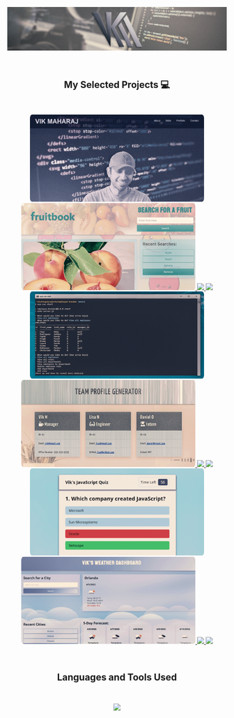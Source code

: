 ![Vik's Team Profile Generator Usage Example Video](src/vkm-header-banner-img-ver1.0.png)

<br />

<h2 align="center">My Selected Projects 💻</h2>
<br />


<p align="center">
  <a href="https://github.com/Vik-Maharaj/vik-maharaj-web-portfolio"><img width="400" src="src/thumbnail-01.png" />
  <a href="https://github.com/Vik-Maharaj/fruitbook"><img width="400" src="src/thumbnail-02.png" />
 <a href="https://github.com/Vik-Maharaj/vik-maharaj-web-portfolio">
  <img align="" src="https://github-readme-stats.vercel.app/api/pin/?username=Vik-Maharaj&repo=vik-maharaj-web-portfolio&theme=default_repocard" />
</a>
  <a href="https://github.com/Vik-Maharaj/fruitbook">
  <img align="" src="https://github-readme-stats.vercel.app/api/pin/?username=Vik-Maharaj&repo=fruitbook&theme=default_repocard" />
</a>
  <a href="https://github.com/Vik-Maharaj/employee-tracker"><img width="400" src="src/thumbnail-03.png" />
  <a href="https://github.com/Vik-Maharaj/team-profile-generator"><img width="400" src="src/thumbnail-04.png" />
  <a href="https://github.com/Vik-Maharaj/employee-tracker">
  <img align="" src="https://github-readme-stats.vercel.app/api/pin/?username=Vik-Maharaj&repo=employee-tracker&theme=default_repocard" />
</a>
<a href="https://github.com/Vik-Maharaj/team-profile-generator">
  <img align="" src="https://github-readme-stats.vercel.app/api/pin/?username=Vik-Maharaj&repo=team-profile-generator&theme=default_repocard" />
</a>
  <a href="https://github.com/Vik-Maharaj/code-quiz"><img width="400" src="src/thumbnail-05.png" />
  <a href="https://github.com/Vik-Maharaj/weather-dashboard"><img width="400" src="src/thumbnail-06.png" />
  <a href="https://github.com/Vik-Maharaj/code-quiz">
  <img align="" src="https://github-readme-stats.vercel.app/api/pin/?username=Vik-Maharaj&repo=code-quiz&theme=default_repocard" />
</a>
<a href="https://github.com/Vik-Maharaj/weather-dashboard">
  <img align="" src="https://github-readme-stats.vercel.app/api/pin/?username=Vik-Maharaj&repo=weather-dashboard&theme=default_repocard" />
</a>
</p>

<br />
<p>
<h2 align="center"> Languages and Tools Used</h2>
</p>

<br />


<p align="center">
  <a href="https://skillicons.dev">
    <img src="https://skillicons.dev/icons?i=git,js,html,css,express,jquery,mysql,nodejs,bootstrap,ps,ai,ae,pr,vscode" />
  </a>
</p>
